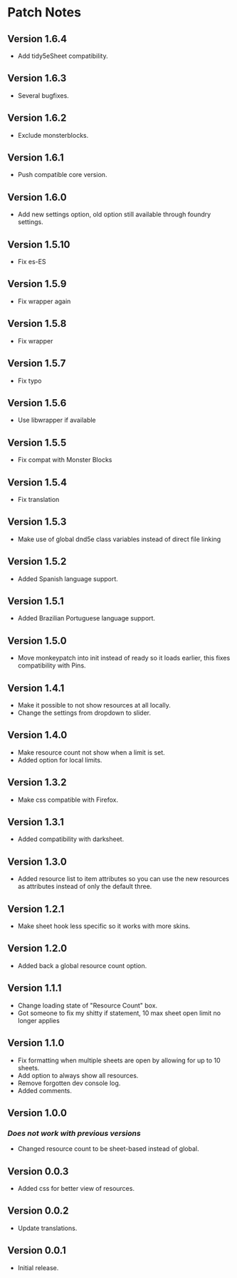 # Patch Notes

## Version 1.6.4

* Add tidy5eSheet compatibility.

## Version 1.6.3

* Several bugfixes.

## Version 1.6.2

* Exclude monsterblocks.

## Version 1.6.1

* Push compatible core version.

## Version 1.6.0

* Add new settings option, old option still available through foundry settings.

## Version 1.5.10

* Fix es-ES

## Version 1.5.9

* Fix wrapper again

## Version 1.5.8

* Fix wrapper

## Version 1.5.7

* Fix typo

## Version 1.5.6

* Use libwrapper if available

## Version 1.5.5

* Fix compat with Monster Blocks

## Version 1.5.4

* Fix translation

## Version 1.5.3

* Make use of global dnd5e class variables instead of direct file linking

## Version 1.5.2

* Added Spanish language support.

## Version 1.5.1

* Added Brazilian Portuguese language support.

## Version 1.5.0

* Move monkeypatch into init instead of ready so it loads earlier, this fixes compatibility with Pins.

## Version 1.4.1

* Make it possible to not show resources at all locally.
* Change the settings from dropdown to slider.

## Version 1.4.0

* Make resource count not show when a limit is set.
* Added option for local limits.

## Version 1.3.2

* Make css compatible with Firefox.

## Version 1.3.1

* Added compatibility with darksheet.

## Version 1.3.0

* Added resource list to item attributes so you can use the new resources as attributes instead of only the default three.

## Version 1.2.1

* Make sheet hook less specific so it works with more skins.

## Version 1.2.0

* Added back a global resource count option.

## Version 1.1.1

* Change loading state of "Resource Count" box.
* Got someone to fix my shitty if statement, 10 max sheet open limit no longer applies

## Version 1.1.0

* Fix formatting when multiple sheets are open by allowing for up to 10 sheets.
* Add option to always show all resources.
* Remove forgotten dev console log.
* Added comments.

## Version 1.0.0

### ***Does not work with previous versions***

* Changed resource count to be sheet-based instead of global.

## Version 0.0.3

* Added css for better view of resources.

## Version 0.0.2

* Update translations.

## Version 0.0.1

* Initial release.
